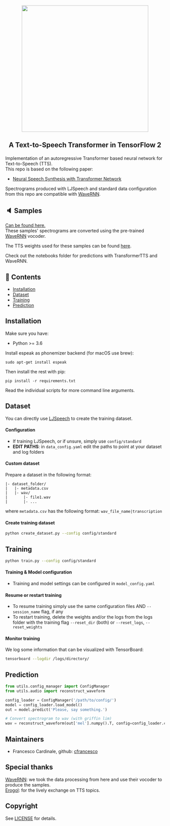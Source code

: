 <p align="center">
    <br>
    <img src="https://raw.githubusercontent.com/as-ideas/TransformerTTS/master/docs/transformer_logo.png" width="400"/>
    <br>
</p>

<h2 align="center">
<p>A Text-to-Speech Transformer in TensorFlow 2</p>
</h2>

Implementation of an autoregressive Transformer based neural network for Text-to-Speech (TTS). <br>
This repo is based on the following paper:
- [Neural Speech Synthesis with Transformer Network](https://arxiv.org/abs/1809.08895)

Spectrograms produced with LJSpeech and standard data configuration from this repo are compatible with [WaveRNN](https://github.com/fatchord/WaveRNN).

## 🔈 Samples

[Can be found here.](https://as-ideas.github.io/TransformerTTS/)<br>
These samples' spectrograms are converted using the pre-trained [WaveRNN](https://github.com/fatchord/WaveRNN) vocoder.<br>

The TTS weights used for these samples can be found [here](https://github.com/as-ideas/tts_model_outputs/tree/master/ljspeech_transformertts).

Check out the notebooks folder for predictions with TransformerTTS and WaveRNN.

## 📖 Contents
- [Installation](#installation)
- [Dataset](#dataset)
- [Training](#training)
- [Prediction](#prediction)

## Installation

Make sure you have:

* Python >= 3.6

Install espeak as phonemizer backend (for macOS use brew):
```
sudo apt-get install espeak
```

Then install the rest with pip:
```
pip install -r requirements.txt
```

Read the individual scripts for more command line arguments.

## Dataset
You can directly use [LJSpeech](https://keithito.com/LJ-Speech-Dataset/) to create the training dataset.

#### Configuration
* If training LJSpeech, or if unsure, simply use ```config/standard```
* **EDIT PATHS**: in `data_config.yaml` edit the paths to point at your dataset and log folders

#### Custom dataset
Prepare a dataset in the following format:
```
|- dataset_folder/
|   |- metadata.csv
|   |- wav/
|       |- file1.wav
|       |- ...
```
where `metadata.csv` has the following format:
``` wav_file_name|transcription ```

#### Create training dataset
```bash
python create_dataset.py --config config/standard
```

## Training
```bash
python train.py --config config/standard
```

#### Training & Model configuration
- Training and model settings can be configured in `model_config.yaml`

#### Resume or restart training
- To resume training simply use the same configuration files AND `--session_name` flag, if any
- To restart training, delete the weights and/or the logs from the logs folder with the training flag `--reset_dir` (both) or `--reset_logs`, `--reset_weights`

#### Monitor training
We log some information that can be visualized with TensorBoard:
```bash
tensorboard --logdir /logs/directory/
```

## Prediction
```python
from utils.config_manager import ConfigManager
from utils.audio import reconstruct_waveform

config_loader = ConfigManager('/path/to/config/')
model = config_loader.load_model()
out = model.predict('Please, say something.')

# Convert spectrogram to wav (with griffin lim)
wav = reconstruct_waveform(out['mel'].numpy().T, config=config_loader.config)
```

## Maintainers
* Francesco Cardinale, github: [cfrancesco](https://github.com/cfrancesco)

## Special thanks
[WaveRNN](https://github.com/fatchord/WaveRNN): we took the data processing from here and use their vocoder to produce the samples. <br>
[Erogol](https://github.com/erogol): for the lively exchange on TTS topics. <br>

## Copyright
See [LICENSE](LICENSE) for details.
